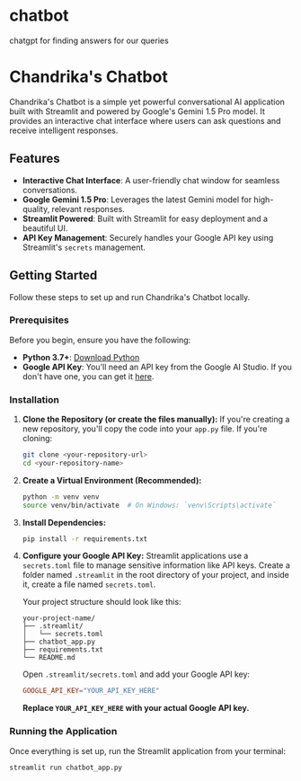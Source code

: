 # chatbot
chatgpt for finding answers for our queries

# Chandrika's Chatbot

Chandrika's Chatbot is a simple yet powerful conversational AI application built with Streamlit and powered by Google's Gemini 1.5 Pro model. It provides an interactive chat interface where users can ask questions and receive intelligent responses.

## Features

* **Interactive Chat Interface**: A user-friendly chat window for seamless conversations.
* **Google Gemini 1.5 Pro**: Leverages the latest Gemini model for high-quality, relevant responses.
* **Streamlit Powered**: Built with Streamlit for easy deployment and a beautiful UI.
* **API Key Management**: Securely handles your Google API key using Streamlit's `secrets` management.

## Getting Started

Follow these steps to set up and run Chandrika's Chatbot locally.

### Prerequisites

Before you begin, ensure you have the following:

* **Python 3.7+**: [Download Python](https://www.python.org/downloads/)
* **Google API Key**: You'll need an API key from the Google AI Studio. If you don't have one, you can get it [here](https://aistudio.google.com/app/apikey).

### Installation

1.  **Clone the Repository (or create the files manually):**
    If you're creating a new repository, you'll copy the code into your `app.py` file. If you're cloning:
    ```bash
    git clone <your-repository-url>
    cd <your-repository-name>
    ```

2.  **Create a Virtual Environment (Recommended):**
    ```bash
    python -m venv venv
    source venv/bin/activate  # On Windows: `venv\Scripts\activate`
    ```

3.  **Install Dependencies:**
    ```bash
    pip install -r requirements.txt
    ```

4.  **Configure your Google API Key:**
    Streamlit applications use a `secrets.toml` file to manage sensitive information like API keys. Create a folder named `.streamlit` in the root directory of your project, and inside it, create a file named `secrets.toml`.

    Your project structure should look like this:
    ```
    your-project-name/
    ├── .streamlit/
    │   └── secrets.toml
    ├── chatbot_app.py
    ├── requirements.txt
    └── README.md
    ```

    Open `.streamlit/secrets.toml` and add your Google API key:
    ```toml
    GOOGLE_API_KEY="YOUR_API_KEY_HERE"
    ```
    **Replace `YOUR_API_KEY_HERE` with your actual Google API key.**

### Running the Application

Once everything is set up, run the Streamlit application from your terminal:

```bash
streamlit run chatbot_app.py
